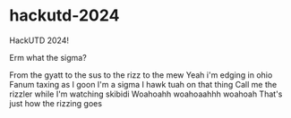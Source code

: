 # hackutd-2024
HackUTD 2024!

Erm what the sigma?

From the gyatt to the sus to the rizz to the mew
Yeah i'm edging in ohio
Fanum taxing as I goon
I'm a sigma I hawk tuah on that thing
Call me the rizzler while I'm watching skibidi
Woahoahh woahoaahhh woahoah
That's just how the rizzing goes
